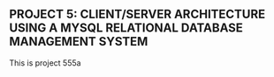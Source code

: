 ## PROJECT 5: CLIENT/SERVER ARCHITECTURE USING A MYSQL RELATIONAL DATABASE MANAGEMENT SYSTEM

This is project 555a